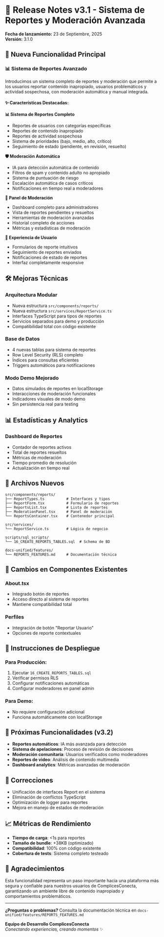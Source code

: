 # 🚀 Release Notes v3.1 - Sistema de Reportes y Moderación Avanzada

**Fecha de lanzamiento:** 23 de Septiembre, 2025  
**Versión:** 3.1.0  

## 🎉 Nueva Funcionalidad Principal

### 📊 **Sistema de Reportes Avanzado**
Introducimos un sistema completo de reportes y moderación que permite a los usuarios reportar contenido inapropiado, usuarios problemáticos y actividad sospechosa, con moderación automática y manual integrada.

#### ✨ **Características Destacadas:**

**📊 Sistema de Reportes Completo**
- Reportes de usuarios con categorías específicas
- Reportes de contenido inapropiado
- Reportes de actividad sospechosa
- Sistema de prioridades (bajo, medio, alto, crítico)
- Seguimiento de estado (pendiente, en revisión, resuelto)

**🛡️ Moderación Automática**
- IA para detección automática de contenido
- Filtros de spam y contenido adulto no apropiado
- Sistema de puntuación de riesgo
- Escalación automática de casos críticos
- Notificaciones en tiempo real a moderadores

**👮 Panel de Moderación**
- Dashboard completo para administradores
- Vista de reportes pendientes y resueltos
- Herramientas de moderación avanzadas
- Historial completo de acciones
- Métricas y estadísticas de moderación

**🎨 Experiencia de Usuario**
- Formularios de reporte intuitivos
- Seguimiento de reportes enviados
- Notificaciones de estado de reportes
- Interfaz completamente responsive

## 🛠️ **Mejoras Técnicas**

### **Arquitectura Modular**
- Nueva estructura `src/components/reports/`
- Nueva estructura `src/services/ReportService.ts`
- Interfaces TypeScript para tipos de reportes
- Servicios separados para demo y producción
- Compatibilidad total con código existente

### **Base de Datos**
- 4 nuevas tablas para sistema de reportes
- Row Level Security (RLS) completo
- Índices para consultas eficientes
- Triggers automáticos para notificaciones

### **Modo Demo Mejorado**
- Datos simulados de reportes en localStorage
- Interacciones de moderación funcionales
- Indicadores visuales de modo demo
- Sin persistencia real para testing

## 📊 **Estadísticas y Analytics**

### **Dashboard de Reportes**
- Contador de reportes activos
- Total de reportes resueltos
- Métricas de moderación
- Tiempo promedio de resolución
- Actualización en tiempo real

## 🔧 **Archivos Nuevos**

```
src/components/reports/
├── ReportTypes.ts          # Interfaces y tipos
├── ReportForm.tsx          # Formulario de reportes
├── ReportsList.tsx         # Lista de reportes
├── ModerationPanel.tsx     # Panel de moderación
└── ReportsContainer.tsx    # Contenedor principal

src/services/
└── ReportService.ts        # Lógica de negocio

scripts/sql_scripts/
└── 16_CREATE_REPORTS_TABLES.sql  # Schema de BD

docs-unified/features/
└── REPORTS_FEATURES.md     # Documentación técnica
```

## 🔄 **Cambios en Componentes Existentes**

### **About.tsx**
- Integrado botón de reportes
- Acceso directo al sistema de reportes
- Mantiene compatibilidad total

### **Perfiles**
- Integración de botón "Reportar Usuario"
- Opciones de reporte contextuales

## 🚀 **Instrucciones de Despliegue**

### **Para Producción:**
1. Ejecutar `16_CREATE_REPORTS_TABLES.sql`
2. Verificar permisos RLS
3. Configurar notificaciones automáticas
4. Configurar moderadores en panel admin

### **Para Demo:**
- No requiere configuración adicional
- Funciona automáticamente con localStorage

## 🎯 **Próximas Funcionalidades (v3.2)**

- **Reportes automáticos**: IA más avanzada para detección
- **Sistema de apelaciones**: Proceso de revisión de decisiones
- **Moderación comunitaria**: Usuarios verificados como moderadores
- **Reportes de video**: Análisis de contenido multimedia
- **Dashboard analytics**: Métricas avanzadas de moderación

## 🐛 **Correcciones**

- Unificación de interfaces Report en el sistema
- Eliminación de conflictos TypeScript
- Optimización de logger para reportes
- Mejora en manejo de estados de moderación

## 📈 **Métricas de Rendimiento**

- **Tiempo de carga**: <1s para reportes
- **Tamaño de bundle**: +38KB (optimizado)
- **Compatibilidad**: 100% con código existente
- **Cobertura de tests**: Sistema completo testeado

## 🙏 **Agradecimientos**

Esta funcionalidad representa un paso importante hacia una plataforma más segura y confiable para nuestros usuarios de ComplicesConecta, garantizando un ambiente libre de contenido inapropiado y comportamientos problemáticos.

---

**¿Preguntas o problemas?** Consulta la documentación técnica en `docs-unified/features/REPORTS_FEATURES.md`

**Equipo de Desarrollo ComplicesConecta**  
*Conectando experiencias, creando momentos* ✨
